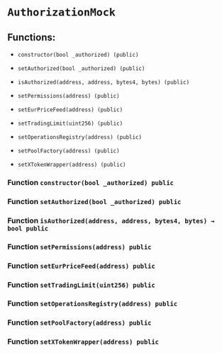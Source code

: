 # `AuthorizationMock`

## Functions:

- `constructor(bool _authorized) (public)`

- `setAuthorized(bool _authorized) (public)`

- `isAuthorized(address, address, bytes4, bytes) (public)`

- `setPermissions(address) (public)`

- `setEurPriceFeed(address) (public)`

- `setTradingLimit(uint256) (public)`

- `setOperationsRegistry(address) (public)`

- `setPoolFactory(address) (public)`

- `setXTokenWrapper(address) (public)`

### Function `constructor(bool _authorized) public`

### Function `setAuthorized(bool _authorized) public`

### Function `isAuthorized(address, address, bytes4, bytes) → bool public`

### Function `setPermissions(address) public`

### Function `setEurPriceFeed(address) public`

### Function `setTradingLimit(uint256) public`

### Function `setOperationsRegistry(address) public`

### Function `setPoolFactory(address) public`

### Function `setXTokenWrapper(address) public`
